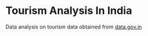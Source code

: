 # Tourism Analysis In India
Data analysis on tourism data obtained from [data.gov.in](http://data.gov.in)
